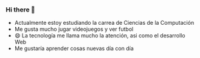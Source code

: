 ### Hi there 👋

- Actualmente estoy estudiando la carrea de Ciencias de la Computación
- Me gusta mucho jugar videojuegos y ver futbol
- 😄 La tecnología me llama mucho la atención, asi como el desarrollo Web
- Me gustaría aprender cosas nuevas día con día

<!--
**Uriel-Cruz/Uriel-Cruz** is a ✨ _special_ ✨ repository because its `README.md` (this file) appears on your GitHub profile.

Here are some ideas to get you started:

- 🔭 I’m currently working on ...
- 🌱 I’m currently learning ...
- 👯 I’m looking to collaborate on ...
- 🤔 I’m looking for help with ...
- 💬 Ask me about ...
- 📫 How to reach me: ...
- 😄 Pronouns: ...
- ⚡ Fun fact: ...
-->
